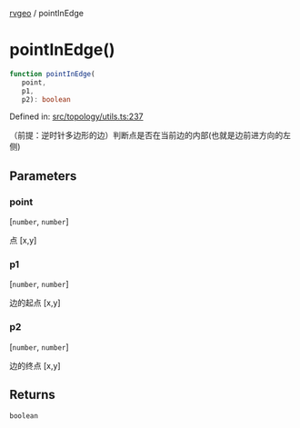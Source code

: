 [rvgeo](../index.md) / pointInEdge

# pointInEdge()

```ts
function pointInEdge(
   point, 
   p1, 
   p2): boolean
```

Defined in: [src/topology/utils.ts:237](https://github.com/pzq123456/RVGeo/blob/e727f6f6e310621d656b74948bed9956ff45a613/src/topology/utils.ts#L237)

（前提：逆时针多边形的边）判断点是否在当前边的内部(也就是边前进方向的左侧)

## Parameters

### point

\[`number`, `number`\]

点 [x,y]

### p1

\[`number`, `number`\]

边的起点 [x,y]

### p2

\[`number`, `number`\]

边的终点 [x,y]

## Returns

`boolean`
